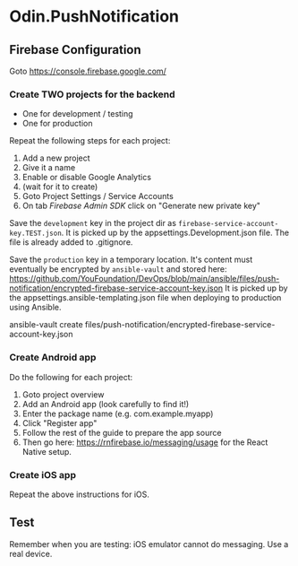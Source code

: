 # Odin.PushNotification

## Firebase Configuration
Goto https://console.firebase.google.com/

### Create TWO projects for the backend
- One for development / testing
- One for production

Repeat the following steps for each project:

1. Add a new project
2. Give it a name
3. Enable or disable Google Analytics
4. (wait for it to create)
5. Goto Project Settings / Service Accounts
6. On tab *Firebase Admin SDK* click on "Generate new private key"

Save the `development` key in the project dir as `firebase-service-account-key.TEST.json`. 
It is picked up by the appsettings.Development.json file.
The file is already added to .gitignore.

Save the `production` key in a temporary location. It's content must eventually be encrypted by `ansible-vault` and
stored here: https://github.com/YouFoundation/DevOps/blob/main/ansible/files/push-notification/encrypted-firebase-service-account-key.json
It is picked up by the appsettings.ansible-templating.json file when deploying to production using Ansible.

ansible-vault create files/push-notification/encrypted-firebase-service-account-key.json


### Create Android app
Do the following for each project:
1. Goto project overview
2. Add an Android app (look carefully to find it!)
3. Enter the package name (e.g. com.example.myapp)
4. Click "Register app"
5. Follow the rest of the guide to prepare the app source
6. Then go here: https://rnfirebase.io/messaging/usage for the React Native setup.

### Create iOS app
Repeat the above instructions for iOS.

## Test

Remember when you are testing: iOS emulator cannot do messaging. Use a real device.